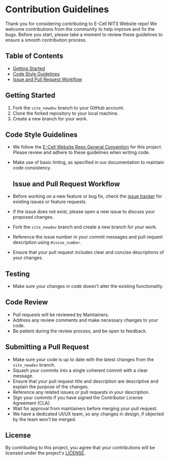 # Contribution Guidelines
Thank you for considering contributing to E-Cell NITS Website repo! We welcome contributions from the community to help improve and fix the bugs. Before you start, please take a moment to review these guidelines to ensure a smooth contribution process.

## Table of Contents
- [Getting Started](#getting-started)
- [Code Style Guidelines](#code-style-guidelines)
- [Issue and Pull Request Workflow](#issue-and-pull-request-workflow)

## Getting Started
1. Fork  the `vite_newdev` branch to your GitHub account.
2. Clone the forked repository to your local machine.
3. Create a new branch for your work.

## Code Style Guidelines

- We follow the [E-Cell Website Repo General Convention](https://docs.google.com/document/d/1krBp4gwwHdcpvd3O6AFOZNozpNzFaYSDj0peopuSTbM/edit) for this project. Please review and adhere to these guidelines when writing code.
- Make use of basic linting, as specified in our documentation to maintain code consistency.

  ## Issue and Pull Request Workflow
- Before working on a new feature or bug fix, check the [issue tracker](https://github.com/Ecell-NITS/e-cell-website-22/issues) for existing issues or feature requests.
- If the issue does not exist, please open a new issue to discuss your proposed changes.
- Fork the `vite_newdev` branch and create a new branch for your work.
- Reference the issue number in your commit messages and pull request description using `#issue_number`.
- Ensure that your pull request includes clear and concise descriptions of your changes.

## Testing
- Make sure your changes in code doesn't alter the existing functionality.

## Code Review

- Pull requests will be reviewed by Maintainers.
- Address any review comments and make necessary changes to your code.
- Be patient during the review process, and be open to feedback.

## Submitting a Pull Request

- Make sure your code is up to date with the latest changes from the `vite_newdev` branch.
- Squash your commits into a single coherent commit with a clear message.
- Ensure that your pull request title and description are descriptive and explain the purpose of the changes.
- Reference any related issues or pull requests in your description.
- Sign your commits if you have signed the Contributor License Agreement (CLA).
- Wait for approval from maintainers before merging your pull request.
- We have a dedicated UI/UX team, so any changes in design, if objected by the team won't be merged.

## License

By contributing to this project, you agree that your contributions will be licensed under the project's [LICENSE](link-to-license).
